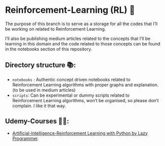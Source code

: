 # Reinforcement-Learning (RL) 🔮



The purpose of this branch is to serve as a storage for all the codes that I’ll be working on related to Reinforcement Learning.

I’ll also be publishing medium articles related to the concepts that I’ll be learning in this domain and the code related to those concepts can be found  in the notebooks section of this repository.



## Directory structure 📚:

* `notebooks` : Authentic concept driven notebooks related to Reinforcement Learning algorithms with proper graphs and explanation. (to be used in medium articles)
* `scripts`:  Can be experimental or dummy scripts related to Reinforcement Learning algorithms, won’t be organised, so please don’t complain. I like it that way.



## Udemy-Courses 🧑‍🏫:

* [Artificial-Intelligence-Reinforcement Learning with Python by Lazy Programmer](https://www.udemy.com/course/artificial-intelligence-reinforcement-learning-in-python).




